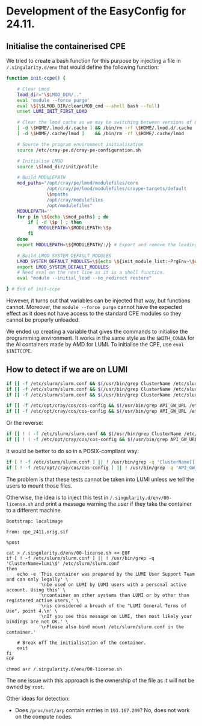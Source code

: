 # Development of the EasyConfig for 24.11.

## Initialise the containerised CPE

We tried to create a bash function for this purpose by injecting a file in `/.singularity.d/env` that would
define the following function:

```bash
function init-ccpe() {

    # Clear Lmod
    lmod_dir="\$LMOD_DIR/.."
    eval 'module --force purge'
    eval \$(\$LMOD_DIR/clearLMOD_cmd --shell bash --full)
    unset LUMI_INIT_FIRST_LOAD

    # Clear the lmod cache as we may be switching between versions of Lmod.
    [ -d \$HOME/.lmod.d/.cache ] && /bin/rm -rf \$HOME/.lmod.d/.cache  # System Lmod 8.3.1
    [ -d \$HOME/.cache/lmod ]    && /bin/rm -rf \$HOME/.cache/lmod     # Own Lmod 8.7.x

    # Source the program environment initialisation
    source /etc/cray-pe.d/cray-pe-configuration.sh

    # Initialise LMOD
    source \$lmod_dir/init/profile

    # Build MODULEPATH
    mod_paths="/opt/cray/pe/lmod/modulefiles/core
               /opt/cray/pe/lmod/modulefiles/craype-targets/default
               \$mpaths
               /opt/cray/modulefiles
               /opt/modulefiles"
    MODULEPATH=''
    for p in \$(echo \$mod_paths) ; do
        if [ -d \$p ] ; then
            MODULEPATH=\$MODULEPATH:\$p
        fi
    done
    export MODULEPATH=\${MODULEPATH/:/} # Export and remove the leading :.

    # Build LMOD_SYSTEM_DEFAULT_MODULES
    LMOD_SYSTEM_DEFAULT_MODULES=\$(echo \${init_module_list:-PrgEnv-\$default_prgenv} | sed "s_  *_:_g")
    export LMOD_SYSTEM_DEFAULT_MODULES
    # Need eval on the next line as it is a shell function.
    eval "module --initial_load --no_redirect restore"

} # End of init-ccpe
```

However, it turns out that variables can be injected that way, but functions cannot.
Moreover, the `module --force purge` cannot have the expected effect as it does not
have access to the standard CPE modules so they cannot be properly unloaded.

We ended up creating a variable that gives the commands to initialise the programming 
environment. It works in the same style as the `$WITH_CONDA` for the AI containers 
made by AMD for LUMI. To initialise the CPE, use `eval $INITCCPE`.


## How to detect if we are on LUMI

```bash
if [[ -f /etc/slurm/slurm.conf && $(/usr/bin/grep ClusterName /etc/slurm/slurm.conf) == "ClusterName=lumi" ]] ; then echo "On lumi"; fi
if [[ -f /etc/slurm/slurm.conf && $(/usr/bin/grep ClusterName /etc/slurm/slurm.conf) == *lumi ]] ; then echo "On lumi"; fi
if [[ -f /etc/slurm/slurm.conf && $(/usr/bin/grep ClusterName /etc/slurm/slurm.conf) =~ lumi$ ]] ; then echo "On lumi"; fi
```

```bash
if [[ -f /etc/opt/cray/cos/cos-config && $(/usr/bin/grep API_GW_URL /etc/opt/cray/cos/cos-config) == *lumi.csc.fi ]] ; then echo "On lumi"; fi
if [[ -f /etc/opt/cray/cos/cos-config && $(/usr/bin/grep API_GW_URL /etc/opt/cray/cos/cos-config) =~ lumi.csc.fi$ ]] ; then echo "On lumi"; fi
```

Or the reverse: 

```bash
if [[ ! ( -f /etc/slurm/slurm.conf && $(/usr/bin/grep ClusterName /etc/slurm/slurm.conf) =~ lumi$ ) ]] ; then echo "Not on lumi"; fi
if [[ ! ( -f /etc/opt/cray/cos/cos-config && $(/usr/bin/grep API_GW_URL /etc/opt/cray/cos/cos-config) =~ lumi.csc.fi$ ) ]] ; then echo "Not on lumi"; fi
```

It would be better to do so in a POSIX-compliant way:

```bash
if [ ! -f /etc/slurm/slurm.conf ] || ! /usr/bin/grep -q 'ClusterName[[:space:]]*=[[:space:]]*lumi$' /etc/slurm/slurm.conf; then echo "Not on lumi" ; fi
if [ ! -f /etc/opt/cray/cos/cos-config ] || ! /usr/bin/grep -q 'API_GW_URL.*lumi\.csc\.fi$' /etc/opt/cray/cos/cos-config; then echo "Not on lumi" ; fi
```

The problem is that these tests cannot be taken into LUMI unless we tell the users to mount those files.

Otherwise, the idea is to inject this test in `/.singularity.d/env/00-license.sh` and print a message warning the user if they
take the container to a different machine.

```
Bootstrap: localimage

From: cpe_2411.orig.sif

%post

cat > /.singularity.d/env/00-license.sh << EOF
if [ ! -f /etc/slurm/slurm.conf ] || ! /usr/bin/grep -q 'ClusterName=lumi\$' /etc/slurm/slurm.conf
then 
    echo -e 'This container was prepared by the LUMI User Support Team and can only legally' \
            '\nbe used on LUMI by LUMI users with a personal active account. Using this' \
            '\ncontainer on other systems than LUMI or by other than registered active users,' \
            '\nis considered a breach of the "LUMI General Terms of Use", point 4.\n' \
            '\nIf you see this message on LUMI, then most likely your bindings are not OK.' \
            '\nPlease also bind mount /etc/slurm/slurm.conf in the container.'
    
    # Break off the initialisation of the container.
    exit
fi
EOF

chmod a+r /.singularity.d/env/00-license.sh

```

The one issue with this approach is the ownership of the file as it will not be owned by `root`.

Other ideas for detection:

-   Does `/proc/net/arp` contain entries in `193.167.209`? No, does not work on the compute nodes.


